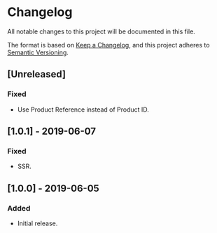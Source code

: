 # Changelog
All notable changes to this project will be documented in this file.

The format is based on [Keep a Changelog](https://keepachangelog.com/en/1.0.0/),
and this project adheres to [Semantic Versioning](https://semver.org/spec/v2.0.0.html).

## [Unreleased]

### Fixed

- Use Product Reference instead of Product ID.

## [1.0.1] - 2019-06-07

### Fixed

- SSR.

## [1.0.0] - 2019-06-05

### Added

- Initial release.
